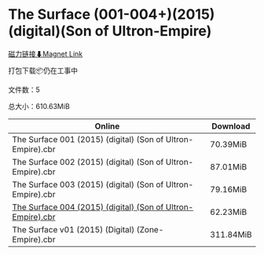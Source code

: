 # The Surface (001-004+)(2015)(digital)(Son of Ultron-Empire)

[磁力链接⬇Magnet Link](magnet:?xt=urn:btih:02696bd7d467696f0b099d3802341ea69487c466&dn=The%20Surface%20%28001-004%2B%29%282015%29%28digital%29%28Son%20of%20Ultron-Empire%29)

打包下载📦仍在工事中

文件数：5

总大小：610.63MiB

Online | Download
--- | ---
The Surface 001 (2015) (digital) (Son of Ultron-Empire).cbr | 70.39MiB
The Surface 002 (2015) (digital) (Son of Ultron-Empire).cbr | 87.01MiB
The Surface 003 (2015) (digital) (Son of Ultron-Empire).cbr | 79.16MiB
[The Surface 004 (2015) (digital) (Son of Ultron-Empire).cbr](https://github.com/alicewish/markdown/blob/master/comic/Surface-004-2015-digital-Son-of-Ultron-Empire-cbr.md) | 62.23MiB
The Surface v01 (2015) (Digital) (Zone-Empire).cbr | 311.84MiB